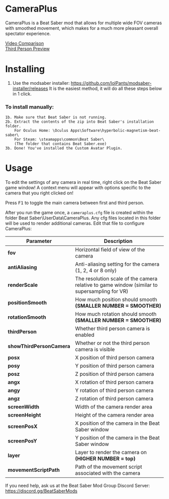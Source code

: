 # CameraPlus
CameraPlus is a Beat Saber mod that allows for multiple wide FOV cameras with smoothed movement, which makes for a much more pleasant overall spectator experience.

[Video Comparison](https://youtu.be/MysLXKSXGTY)  
[Third Person Preview](https://youtu.be/ltIhpt-n6b8)

# Installing
1. Use the modsaber installer: https://github.com/lolPants/modsaber-installer/releases
		It is the easiest method, it will do all these steps below in 1 click.
	
### To install manually:
	1b. Make sure that Beat Saber is not running.
	2b. Extract the contents of the zip into Beat Saber's installation folder.
		For Oculus Home: \Oculus Apps\Software\hyperbolic-magnetism-beat-saber\
		For Steam: \steamapps\common\Beat Saber\
		(The folder that contains Beat Saber.exe)
	3b. Done! You've installed the Custom Avatar Plugin.
# Usage
To edit the settings of any camera in real time, right click on the Beat Saber game window! A context menu will appear with options specific to the camera that you right clicked on!

Press <kbd>F1</kbd> to toggle the main camera between first and third person.

After you run the game once, a `cameraplus.cfg` file is created within the folder Beat Saber\UserData\CameraPlus. Any cfg files located in this folder will be used to render additional cameras.
Edit that file to configure CameraPlus:

| Parameter             | Description                                                                                  |
|-----------------------|----------------------------------------------------------------------------------------------|
| **fov**                   | Horizontal field of view of the camera                                                       |
| **antiAliasing**          | Anti-aliasing setting for the camera (1, 2, 4 or 8 only)                                     |
| **renderScale**           | The resolution scale of the camera relative to game window (similar to supersampling for VR) |
| **positionSmooth**        | How much position should smooth **(SMALLER NUMBER = SMOOTHER)**                              |
| **rotationSmooth**        | How much rotation should smooth **(SMALLER NUMBER = SMOOTHER)**                              |
| **thirdPerson**           | Whether third person camera is enabled                                                       |
| **showThirdPersonCamera** | Whether or not the third person camera is visible                                            |
| **posx**                  | X position of third person camera                                                            |
| **posy**                  | Y position of third person camera                                                            |
| **posz**                  | Z position of third person camera                                                            |
| **angx**                  | X rotation of third person camera                                                            |
| **angy**                  | Y rotation of third person camera                                                            |
| **angz**                  | Z rotation of third person camera                                                            |
| **screenWidth**           | Width of the camera render area                                                              |
| **screenHeight**          | Height of the camera render area                                                             |
| **screenPosX**            | X position of the camera in the Beat Saber window                                            |
| **screenPosY**            | Y position of the camera in the Beat Saber window                                            |
| **layer**                 | Layer to render the camera on **(HIGHER NUMBER = top)**                                      |
| **movementScriptPath**    | Path of the movement script associated with the camera                                       |

If you need help, ask us at the Beat Saber Mod Group Discord Server:  
https://discord.gg/BeatSaberMods
